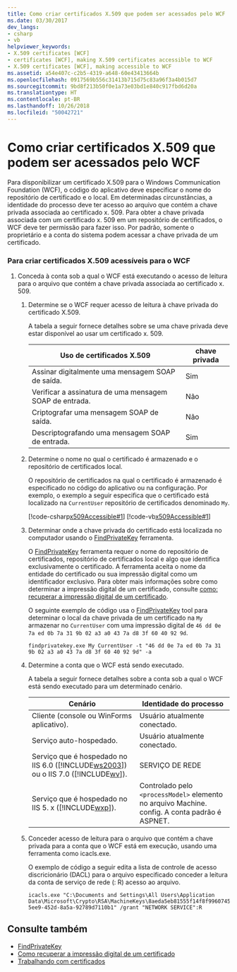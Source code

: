 ```yaml
---
title: Como criar certificados X.509 que podem ser acessados pelo WCF
ms.date: 03/30/2017
dev_langs:
- csharp
- vb
helpviewer_keywords:
- X.509 certificates [WCF]
- certificates [WCF], making X.509 certificates accessible to WCF
- X.509 certificates [WCF], making accessible to WCF
ms.assetid: a54e407c-c2b5-4319-a648-60e43413664b
ms.openlocfilehash: 0917569b556c31413b715d75c83a96f3a4b015d7
ms.sourcegitcommit: 9bd8f213b50f0e1a73e03bd1e840c917fbd6d20a
ms.translationtype: HT
ms.contentlocale: pt-BR
ms.lasthandoff: 10/26/2018
ms.locfileid: "50042721"
---
```

# <a name="how-to-make-x509-certificates-accessible-to-wcf"></a>Como criar certificados X.509 que podem ser acessados pelo WCF
Para disponibilizar um certificado X.509 para o Windows Communication Foundation (WCF), o código do aplicativo deve especificar o nome do repositório de certificado e o local. Em determinadas circunstâncias, a identidade do processo deve ter acesso ao arquivo que contém a chave privada associada ao certificado x. 509. Para obter a chave privada associada com um certificado x. 509 em um repositório de certificados, o WCF deve ter permissão para fazer isso. Por padrão, somente o proprietário e a conta do sistema podem acessar a chave privada de um certificado.  
  
### <a name="to-make-x509-certificates-accessible-to-wcf"></a>Para criar certificados X.509 acessíveis para o WCF  
  
1.  Conceda à conta sob a qual o WCF está executando o acesso de leitura para o arquivo que contém a chave privada associada ao certificado x. 509.  
  
    1.  Determine se o WCF requer acesso de leitura à chave privada do certificado X.509.  
  
         A tabela a seguir fornece detalhes sobre se uma chave privada deve estar disponível ao usar um certificado x. 509.  
  
        |Uso de certificados X.509|chave privada|  
        |---------------------------|-----------------|  
        |Assinar digitalmente uma mensagem SOAP de saída.|Sim|  
        |Verificar a assinatura de uma mensagem SOAP de entrada.|Não|  
        |Criptografar uma mensagem SOAP de saída.|Não|  
        |Descriptografando uma mensagem SOAP de entrada.|Sim|  
  
    2.  Determine o nome no qual o certificado é armazenado e o repositório de certificados local.  
  
         O repositório de certificados na qual o certificado é armazenado é especificado no código do aplicativo ou na configuração. Por exemplo, o exemplo a seguir especifica que o certificado está localizado na `CurrentUser` repositório de certificados denominado `My`.  
  
         [!code-csharp[x509Accessible#1](../../../../samples/snippets/csharp/VS_Snippets_CFX/x509accessible/cs/source.cs#1)]
         [!code-vb[x509Accessible#1](../../../../samples/snippets/visualbasic/VS_Snippets_CFX/x509accessible/vb/source.vb#1)]  
  
    3.  Determinar onde a chave privada do certificado está localizada no computador usando o [FindPrivateKey](../../../../docs/framework/wcf/samples/findprivatekey.md) ferramenta.  
  
         O [FindPrivateKey](../../../../docs/framework/wcf/samples/findprivatekey.md) ferramenta requer o nome do repositório de certificados, repositório de certificados local e algo que identifica exclusivamente o certificado. A ferramenta aceita o nome da entidade do certificado ou sua impressão digital como um identificador exclusivo. Para obter mais informações sobre como determinar a impressão digital de um certificado, consulte [como: recuperar a impressão digital de um certificado](../../../../docs/framework/wcf/feature-details/how-to-retrieve-the-thumbprint-of-a-certificate.md).  
  
         O seguinte exemplo de código usa o [FindPrivateKey](../../../../docs/framework/wcf/samples/findprivatekey.md) tool para determinar o local da chave privada de um certificado na `My` armazenar no `CurrentUser` com uma impressão digital de `46 dd 0e 7a ed 0b 7a 31 9b 02 a3 a0 43 7a d8 3f 60 40 92 9d`.  
  
        ```  
        findprivatekey.exe My CurrentUser -t "46 dd 0e 7a ed 0b 7a 31 9b 02 a3 a0 43 7a d8 3f 60 40 92 9d" -a  
        ```  
  
    4.  Determine a conta que o WCF está sendo executado.  
  
         A tabela a seguir fornece detalhes sobre a conta sob a qual o WCF está sendo executado para um determinado cenário.  
  
        |Cenário|Identidade do processo|  
        |--------------|----------------------|  
        |Cliente (console ou WinForms aplicativo).|Usuário atualmente conectado.|  
        |Serviço auto-hospedado.|Usuário atualmente conectado.|  
        |Serviço que é hospedado no IIS 6.0 ([!INCLUDE[ws2003](../../../../includes/ws2003-md.md)]) ou o IIS 7.0 ([!INCLUDE[wv](../../../../includes/wv-md.md)]).|SERVIÇO DE REDE|  
        |Serviço que é hospedado no IIS 5. x ([!INCLUDE[wxp](../../../../includes/wxp-md.md)]).|Controlado pelo `<processModel>` elemento no arquivo Machine. config. A conta padrão é ASPNET.|  
  
    5.  Conceder acesso de leitura para o arquivo que contém a chave privada para a conta que o WCF está em execução, usando uma ferramenta como icacls.exe.  
  
         O exemplo de código a seguir edita a lista de controle de acesso discricionário (DACL) para o arquivo especificado conceder a leitura da conta de serviço de rede (: R) acesso ao arquivo.  
  
        ```  
        icacls.exe "C:\Documents and Settings\All Users\Application Data\Microsoft\Crypto\RSA\MachineKeys\8aeda5eb81555f14f8f9960745b5a40d_38f7de48-5ee9-452d-8a5a-92789d7110b1" /grant "NETWORK SERVICE":R  
        ```  
  
## <a name="see-also"></a>Consulte também  
- [FindPrivateKey](../../../../docs/framework/wcf/samples/findprivatekey.md)  
- [Como recuperar a impressão digital de um certificado](../../../../docs/framework/wcf/feature-details/how-to-retrieve-the-thumbprint-of-a-certificate.md)  
- [Trabalhando com certificados](../../../../docs/framework/wcf/feature-details/working-with-certificates.md)

